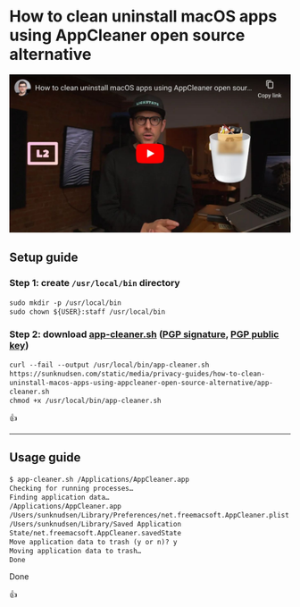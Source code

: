 <!--
Title: How to clean uninstall macOS apps using AppCleaner open source alternative
Description: Learn how to clean uninstall macOS apps using AppCleaner open source alternative.
Author: Sun Knudsen <https://github.com/sunknudsen>
Contributors: Sun Knudsen <https://github.com/sunknudsen>, Jona Fellisch <https://github.com/jonafe>
Reviewers:
Publication date: 2020-09-21T15:50:15.415Z
Listed: true
Pinned:
-->

# How to clean uninstall macOS apps using AppCleaner open source alternative

[![How to clean uninstall macOS apps using AppCleaner open source alternative](how-to-clean-uninstall-macos-apps-using-appcleaner-open-source-alternative.jpeg)](https://www.youtube.com/watch?v=0nVOB0EE5ps "How to clean uninstall macOS apps using AppCleaner open source alternative")

## Setup guide

### Step 1: create `/usr/local/bin` directory

```shell
sudo mkdir -p /usr/local/bin
sudo chown ${USER}:staff /usr/local/bin
```

### Step 2: download [app-cleaner.sh](./app-cleaner.sh) ([PGP signature](./app-cleaner.sh.asc), [PGP public key](https://sunknudsen.com/sunknudsen.asc))

```shell
curl --fail --output /usr/local/bin/app-cleaner.sh https://sunknudsen.com/static/media/privacy-guides/how-to-clean-uninstall-macos-apps-using-appcleaner-open-source-alternative/app-cleaner.sh
chmod +x /usr/local/bin/app-cleaner.sh
```

👍

---

## Usage guide

```console
$ app-cleaner.sh /Applications/AppCleaner.app
Checking for running processes…
Finding application data…
/Applications/AppCleaner.app
/Users/sunknudsen/Library/Preferences/net.freemacsoft.AppCleaner.plist
/Users/sunknudsen/Library/Saved Application State/net.freemacsoft.AppCleaner.savedState
Move application data to trash (y or n)? y
Moving application data to trash…
Done
```

Done

👍
